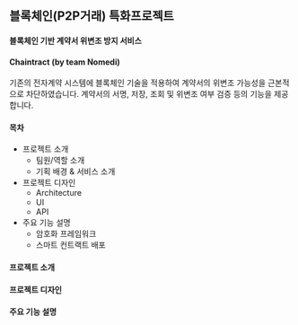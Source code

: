 ## 블록체인(P2P거래) 특화프로젝트



#### 블록체인 기반 계약서 위변조 방지 서비스



#### Chaintract (by team Nomedi)

기존의 전자계약 시스템에 블록체인 기술을 적용하여 계약서의 위변조 가능성을 근본적으로 차단하였습니다. 계약서의 서명, 저장, 조회 및 위변조 여부 검증 등의 기능을 제공합니다.



#### 목차

- 프로젝트 소개
  - 팀원/역할 소개
  - 기획 배경 & 서비스 소개
- 프로젝트 디자인
  - Architecture
  - UI
  - API
- 주요 기능 설명
  - 암호화 프레임워크
  - 스마트 컨트랙트 배포



#### 프로젝트 소개

#### 프로젝트 디자인

#### 주요 기능 설명







